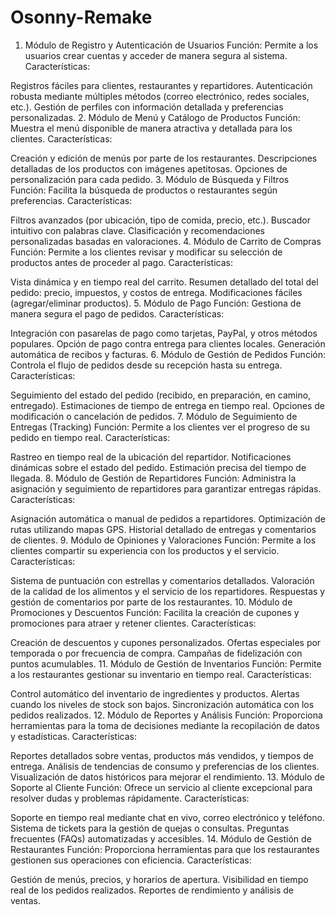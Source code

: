 # Osonny-Remake

1. Módulo de Registro y Autenticación de Usuarios
Función: Permite a los usuarios crear cuentas y acceder de manera segura al sistema.
Características:

Registros fáciles para clientes, restaurantes y repartidores.
Autenticación robusta mediante múltiples métodos (correo electrónico, redes sociales, etc.).
Gestión de perfiles con información detallada y preferencias personalizadas.
2. Módulo de Menú y Catálogo de Productos
Función: Muestra el menú disponible de manera atractiva y detallada para los clientes.
Características:

Creación y edición de menús por parte de los restaurantes.
Descripciones detalladas de los productos con imágenes apetitosas.
Opciones de personalización para cada pedido.
3. Módulo de Búsqueda y Filtros
Función: Facilita la búsqueda de productos o restaurantes según preferencias.
Características:

Filtros avanzados (por ubicación, tipo de comida, precio, etc.).
Buscador intuitivo con palabras clave.
Clasificación y recomendaciones personalizadas basadas en valoraciones.
4. Módulo de Carrito de Compras
Función: Permite a los clientes revisar y modificar su selección de productos antes de proceder al pago.
Características:

Vista dinámica y en tiempo real del carrito.
Resumen detallado del total del pedido: precio, impuestos, y costos de entrega.
Modificaciones fáciles (agregar/eliminar productos).
5. Módulo de Pago
Función: Gestiona de manera segura el pago de pedidos.
Características:

Integración con pasarelas de pago como tarjetas, PayPal, y otros métodos populares.
Opción de pago contra entrega para clientes locales.
Generación automática de recibos y facturas.
6. Módulo de Gestión de Pedidos
Función: Controla el flujo de pedidos desde su recepción hasta su entrega.
Características:

Seguimiento del estado del pedido (recibido, en preparación, en camino, entregado).
Estimaciones de tiempo de entrega en tiempo real.
Opciones de modificación o cancelación de pedidos.
7. Módulo de Seguimiento de Entregas (Tracking)
Función: Permite a los clientes ver el progreso de su pedido en tiempo real.
Características:

Rastreo en tiempo real de la ubicación del repartidor.
Notificaciones dinámicas sobre el estado del pedido.
Estimación precisa del tiempo de llegada.
8. Módulo de Gestión de Repartidores
Función: Administra la asignación y seguimiento de repartidores para garantizar entregas rápidas.
Características:

Asignación automática o manual de pedidos a repartidores.
Optimización de rutas utilizando mapas GPS.
Historial detallado de entregas y comentarios de clientes.
9. Módulo de Opiniones y Valoraciones
Función: Permite a los clientes compartir su experiencia con los productos y el servicio.
Características:

Sistema de puntuación con estrellas y comentarios detallados.
Valoración de la calidad de los alimentos y el servicio de los repartidores.
Respuestas y gestión de comentarios por parte de los restaurantes.
10. Módulo de Promociones y Descuentos
Función: Facilita la creación de cupones y promociones para atraer y retener clientes.
Características:

Creación de descuentos y cupones personalizados.
Ofertas especiales por temporada o por frecuencia de compra.
Campañas de fidelización con puntos acumulables.
11. Módulo de Gestión de Inventarios
Función: Permite a los restaurantes gestionar su inventario en tiempo real.
Características:

Control automático del inventario de ingredientes y productos.
Alertas cuando los niveles de stock son bajos.
Sincronización automática con los pedidos realizados.
12. Módulo de Reportes y Análisis
Función: Proporciona herramientas para la toma de decisiones mediante la recopilación de datos y estadísticas.
Características:

Reportes detallados sobre ventas, productos más vendidos, y tiempos de entrega.
Análisis de tendencias de consumo y preferencias de los clientes.
Visualización de datos históricos para mejorar el rendimiento.
13. Módulo de Soporte al Cliente
Función: Ofrece un servicio al cliente excepcional para resolver dudas y problemas rápidamente.
Características:

Soporte en tiempo real mediante chat en vivo, correo electrónico y teléfono.
Sistema de tickets para la gestión de quejas o consultas.
Preguntas frecuentes (FAQs) automatizadas y accesibles.
14. Módulo de Gestión de Restaurantes
Función: Proporciona herramientas para que los restaurantes gestionen sus operaciones con eficiencia.
Características:

Gestión de menús, precios, y horarios de apertura.
Visibilidad en tiempo real de los pedidos realizados.
Reportes de rendimiento y análisis de ventas.
